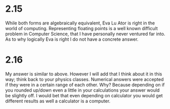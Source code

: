 # 2.15 
While both forms are algebraically equivalent, Eva Lu Ator is right in the world of computing.
Representing floating points is a well known difficult problem in Computer Science, that I 
have personally never ventured far into. As to why logically Eva is right I do not have a concrete answer.
# 2.16 
My answer is similar to above. However I will add that I think about it in this way;
think back to your physics classes. Numerical answers were accepted if they were in a certain range of each other. 
Why? Because depending on if you rounded up/down even a little in your calculations your answer would be slightly off. 
I would bet that even depending on calculator you would get different results as well a calculator is a computer.

